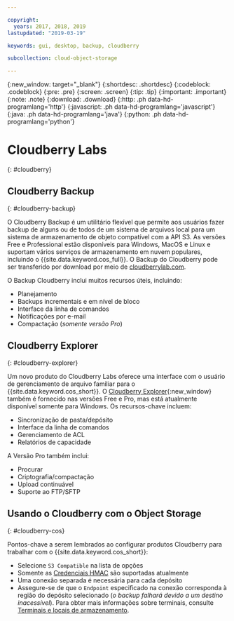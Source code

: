```yaml
---

copyright:
  years: 2017, 2018, 2019
lastupdated: "2019-03-19"

keywords: gui, desktop, backup, cloudberry

subcollection: cloud-object-storage

---
```

{:new_window: target="_blank"}
{:shortdesc: .shortdesc}
{:codeblock: .codeblock}
{:pre: .pre}
{:screen: .screen}
{:tip: .tip}
{:important: .important}
{:note: .note}
{:download: .download} 
{:http: .ph data-hd-programlang='http'} 
{:javascript: .ph data-hd-programlang='javascript'} 
{:java: .ph data-hd-programlang='java'} 
{:python: .ph data-hd-programlang='python'}


# Cloudberry Labs
{: #cloudberry}

## Cloudberry Backup
{: #cloudberry-backup}

O Cloudberry Backup é um utilitário flexível que permite aos usuários fazer backup de alguns ou de todos de um sistema de arquivos local para um sistema de armazenamento de objeto compatível com a API S3. As versões Free e Professional estão disponíveis para Windows, MacOS e Linux e suportam vários serviços de armazenamento em nuvem populares, incluindo o {{site.data.keyword.cos_full}}. O Backup do Cloudberry pode ser transferido por download por meio de [cloudberrylab.com](https://www.cloudberrylab.com/).

O Backup Cloudberry inclui muitos recursos úteis, incluindo:

* Planejamento
* Backups incrementais e em nível de bloco
* Interface da linha de comandos
* Notificações por e-mail
* Compactação (*somente versão Pro*)

## Cloudberry Explorer
{: #cloudberry-explorer}

Um novo produto do Cloudberry Labs oferece uma interface com o usuário de gerenciamento de arquivo familiar para o {{site.data.keyword.cos_short}}. O [Cloudberry Explorer](https://www.cloudberrylab.com/explorer.aspx){:new_window} também é fornecido nas versões Free e Pro, mas está atualmente disponível somente para Windows. Os recursos-chave incluem:

* Sincronização de pasta/depósito
* Interface da linha de comandos
* Gerenciamento de ACL
* Relatórios de capacidade

A Versão Pro também inclui:
* Procurar 
* Criptografia/compactação
* Upload continuável
* Suporte ao FTP/SFTP

## Usando o Cloudberry com o Object Storage
{: #cloudberry-cos}

Pontos-chave a serem lembrados ao configurar produtos Cloudberry para trabalhar com o {{site.data.keyword.cos_short}}:

* Selecione `S3 Compatible` na lista de opções
* Somente as [Credenciais HMAC](/docs/services/cloud-object-storage/hmac?topic=cloud-object-storage-hmac#using-hmac-credentials) são suportadas atualmente
* Uma conexão separada é necessária para cada depósito
* Assegure-se de que o `Endpoint` especificado na conexão corresponda à região do depósito selecionado (*o backup falhará devido a um destino inacessível*). Para obter mais informações sobre terminais, consulte [Terminais e locais de armazenamento](/docs/services/cloud-object-storage?topic=cloud-object-storage-endpoints#endpoints).
